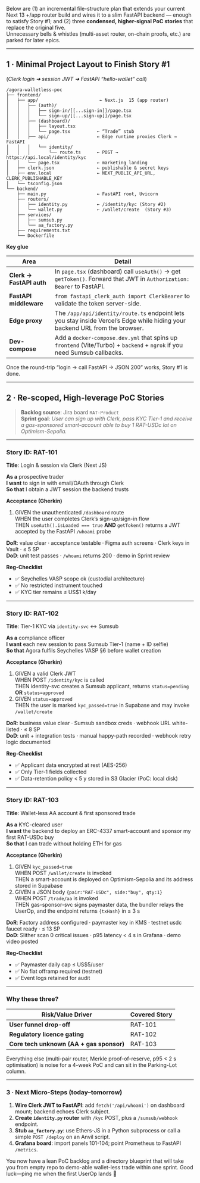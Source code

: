Below are (1) an incremental file-structure plan that extends your current Next 13 +/app router build and wires it to a slim FastAPI backend — enough to satisfy Story #1; and (2) three **condensed, higher-signal PoC stories** that replace the original five.  
Unnecessary bells & whistles (multi-asset router, on-chain proofs, etc.) are parked for later epics.

---

## 1 · Minimal Project Layout to Finish Story #1  
(_Clerk login ➜ session JWT ➜ FastAPI “hello-wallet” call_)

```
/agora-walletless-poc
├── frontend/
│   ├── app/                       ← Next.js  15 (app router)
│   │   ├── (auth)/
│   │   │   ├── sign-in/[[...sign-in]]/page.tsx
│   │   │   └── sign-up/[[...sign-up]]/page.tsx
│   │   ├── (dashboard)/
│   │   │   ├── layout.tsx
│   │   │   └── page.tsx          ← “Trade” stub
│   │   ├── api/                  ← Edge runtime proxies Clerk → FastAPI
│   │   │   └── identity/
│   │   │       └── route.ts      ← POST → https://api.local/identity/kyc
│   │   └── page.tsx              ← marketing landing
│   ├── clerk.json                ← publishable & secret keys
│   ├── env.local                 ← NEXT_PUBLIC_API_URL, CLERK_PUBLISHABLE_KEY
│   └── tsconfig.json
└── backend/
    ├── main.py                   ← FastAPI root, Uvicorn
    ├── routers/
    │   ├── identity.py           ← /identity/kyc (Story #2)
    │   └── wallet.py             ← /wallet/create  (Story #3)
    ├── services/
    │   ├── sumsub.py
    │   └── aa_factory.py
    ├── requirements.txt
    └── Dockerfile
```

**Key glue**

| Area | Detail |
|------|--------|
| **Clerk → FastAPI auth** | In `page.tsx` (dashboard) call `useAuth()` → get `getToken()`. Forward that JWT in `Authorization: Bearer` to FastAPI. |
| **FastAPI middleware** | `from fastapi_clerk_auth import ClerkBearer` to validate the token server-side. |
| **Edge proxy** | The `/app/api/identity/route.ts` endpoint lets you stay inside Vercel’s Edge while hiding your backend URL from the browser. |
| **Dev-compose** | Add a `docker-compose.dev.yml` that spins up `frontend` (Vite/Turbo) + `backend` + `ngrok` if you need Sumsub callbacks. |

Once the round-trip “login → call FastAPI → JSON 200” works, Story #1 is done.

---

## 2 · Re-scoped, High-leverage PoC Stories

> **Backlog source**: Jira board `RAT-Product`  
> **Sprint goal**: *User can sign up with Clerk, pass KYC Tier-1 and receive a gas-sponsored smart-account able to buy 1 RAT-USDc lot on Optimism-Sepolia.*

---

### **Story ID: RAT-101**  
**Title**: Login & session via Clerk (Next JS)  

**As a** prospective trader  
**I want** to sign in with email/OAuth through Clerk  
**So that** I obtain a JWT session the backend trusts  

**Acceptance (Gherkin)**  
1. GIVEN the unauthenticated `/dashboard` route  
   WHEN the user completes Clerk’s sign-up/sign-in flow  
   THEN `useAuth().isLoaded === true` **AND** `getToken()` returns a JWT accepted by the FastAPI `/whoami` probe  

**DoR**: value clear · acceptance testable · Figma auth screens · Clerk keys in Vault · ≤ 5 SP  
**DoD**: unit test passes · `/whoami` returns 200 · demo in Sprint review  

**Reg-Checklist**  
- ✅ Seychelles VASP scope ok (custodial architecture)  
- ✅ No restricted instrument touched  
- ✅ KYC tier remains ≤ US$1 k/day  

---

### **Story ID: RAT-102**  
**Title**: Tier-1 KYC via `identity-svc` ↔ Sumsub  

**As a** compliance officer  
**I want** each new session to pass Sumsub Tier-1 (name + ID selfie)  
**So that** Agora fulfils Seychelles VASP §6 before wallet creation  

**Acceptance (Gherkin)**  
1. GIVEN a valid Clerk JWT  
   WHEN POST `/identity/kyc` is called  
   THEN identity-svc creates a Sumsub applicant, returns `status=pending` **OR** `status=approved`  
2. GIVEN `status=approved`  
   THEN the user is marked `kyc_passed=true` in Supabase and may invoke `/wallet/create`  

**DoR**: business value clear · Sumsub sandbox creds · webhook URL white-listed · ≤ 8 SP  
**DoD**: unit + integration tests · manual happy-path recorded · webhook retry logic documented  

**Reg-Checklist**  
- ✅ Applicant data encrypted at rest (AES-256)  
- ✅ Only Tier-1 fields collected  
- ✅ Data-retention policy < 5 y stored in S3 Glacier (PoC: local disk)  

---

### **Story ID: RAT-103**  
**Title**: Wallet-less AA account & first sponsored trade  

**As a** KYC-cleared user  
**I want** the backend to deploy an ERC-4337 smart-account and sponsor my first RAT-USDc buy  
**So that** I can trade without holding ETH for gas  

**Acceptance (Gherkin)**  
1. GIVEN `kyc_passed=true`  
   WHEN POST `/wallet/create` is invoked  
   THEN a smart-account is deployed on Optimism-Sepolia and its address stored in Supabase  
2. GIVEN a JSON body `{pair:"RAT-USDc", side:"buy", qty:1}`  
   WHEN POST `/trade/aa` is invoked  
   THEN gas-sponsor-svc signs paymaster data, the bundler relays the UserOp, and the endpoint returns `{txHash}` in ≤ 3 s  

**DoR**: Factory address configured · paymaster key in KMS · testnet usdc faucet ready · ≤ 13 SP  
**DoD**: Slither scan 0 critical issues · p95 latency < 4 s in Grafana · demo video posted  

**Reg-Checklist**  
- ✅ Paymaster daily cap ≤ US$5/user  
- ✅ No fiat offramp required (testnet)  
- ✅ Event logs retained for audit  

---

### Why these three?

| Risk/Value Driver | Covered Story |
|-------------------|---------------|
| **User funnel drop-off** | RAT-101 |
| **Regulatory licence gating** | RAT-102 |
| **Core tech unknown (AA + gas sponsor)** | RAT-103 |

Everything else (multi-pair router, Merkle proof-of-reserve, p95 < 2 s optimisation) is noise for a 4-week PoC and can sit in the Parking-Lot column.

---

### 3 · Next Micro-Steps (today–tomorrow)

1. **Wire Clerk JWT to FastAPI**: add `fetch('/api/whoami')` on dashboard mount; backend echoes Clerk subject.  
2. **Create `identity.py` router** with `/kyc` POST, plus a `/sumsub/webhook` endpoint.  
3. **Stub `aa_factory.py`**: use Ethers-JS in a Python subprocess or call a simple `POST /deploy` on an Anvil script.  
4. **Grafana board**: import panels 101-104; point Prometheus to FastAPI `/metrics`.

You now have a lean PoC backlog and a directory blueprint that will take you from empty repo to demo-able wallet-less trade within one sprint. Good luck—ping me when the first UserOp lands 🎉